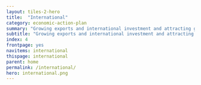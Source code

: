 ```yaml
---
layout: tiles-2-hero
title:  "International"
category: economic-action-plan
summary: "Growing exports and international investment and attracting global talent."
subtitle: "Growing exports and international investment and attracting global talent."
index: 4
frontpage: yes
navitems: international
thispage: international
parent: home
permalink: /international/
hero: international.png
---
```


